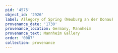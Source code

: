 ```yaml
---
pid: '4575'
object_id: '2926'
label: Allegory of Spring (Neuburg an der Donau)
provenance_date: '1730'
provenance_location: Germany, Mannheim
provenance_text: Mannheim Gallery
order: '0087'
collection: provenance
---
```

